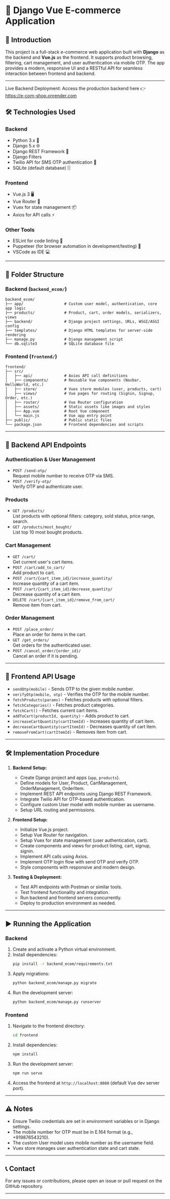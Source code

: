 # 🛒 Django Vue E-commerce Application

## 🚀 Introduction
This project is a full-stack e-commerce web application built with **Django** as the backend and **Vue.js** as the frontend. It supports product browsing, filtering, cart management, and user authentication via mobile OTP. The app provides a modern, responsive UI and a RESTful API for seamless interaction between frontend and backend.

---
Live Backend Deployment:
Access the production backend here 👉 https://e-com-shop.onrender.com

## 🛠️ Technologies Used

### Backend
- Python 3.x 🐍
- Django 5.x 🌐
- Django REST Framework 🔧
- Django Filters
- Twilio API for SMS OTP authentication 📱
- SQLite (default database) 🗄️

### Frontend
- Vue.js 3 🖥️
- Vue Router 🔀
- Vuex for state management 📦
- Axios for API calls ⚡

### Other Tools
- ESLint for code linting 🧹
- Puppeteer (for browser automation in development/testing) 🤖
- VSCode as IDE 💻

---

## 📁 Folder Structure

### Backend (`backend_ecom/`)
```
backend_ecom/
├── app/                  # Custom user model, authentication, core app logic
├── products/             # Product, cart, order models, serializers, views
├── backend/              # Django project settings, URLs, WSGI/ASGI config
├── templates/            # Django HTML templates for server-side rendering
├── manage.py             # Django management script
└── db.sqlite3            # SQLite database file
```

### Frontend (`frontend/`)
```
frontend/
├── src/
│   ├── api/              # Axios API call definitions
│   ├── components/       # Reusable Vue components (Navbar, HelloWorld, etc.)
│   ├── store/            # Vuex store modules (user, products, cart)
│   ├── views/            # Vue pages for routing (Signin, Signup, Order, etc.)
│   ├── router/           # Vue Router configuration
│   ├── assets/           # Static assets like images and styles
│   ├── App.vue           # Root Vue component
│   └── main.js           # Vue app entry point
├── public/               # Public static files
└── package.json          # Frontend dependencies and scripts
```

---

## 🔗 Backend API Endpoints

### Authentication & User Management
- `POST /send-otp/`  
  Request mobile number to receive OTP via SMS.
- `POST /verify-otp/`  
  Verify OTP and authenticate user.

### Products
- `GET /products/`  
  List products with optional filters: category, sold status, price range, search.
- `GET /products/most_bought/`  
  List top 10 most bought products.

### Cart Management
- `GET /cart/`  
  Get current user's cart items.
- `POST /cart/add_to_cart/`  
  Add product to cart.
- `POST /cart/{cart_item_id}/increase_quantity/`  
  Increase quantity of a cart item.
- `POST /cart/{cart_item_id}/decrease_quantity/`  
  Decrease quantity of a cart item.
- `DELETE /cart/{cart_item_id}/remove_from_cart/`  
  Remove item from cart.

### Order Management
- `POST /place_order/`  
  Place an order for items in the cart.
- `GET /get_orders/`  
  Get orders for the authenticated user.
- `POST /cancel_order/{order_id}/`  
  Cancel an order if it is pending.

---

## 🔌 Frontend API Usage
- `sendOtp(mobile)` - Sends OTP to the given mobile number.
- `verifyOtp(mobile, otp)` - Verifies the OTP for the mobile number.
- `fetchProducts(params)` - Fetches products with optional filters.
- `fetchCategories()` - Fetches product categories.
- `fetchCart()` - Fetches current cart items.
- `addToCart(productId, quantity)` - Adds product to cart.
- `increaseCartQuantity(cartItemId)` - Increases quantity of cart item.
- `decreaseCartQuantity(cartItemId)` - Decreases quantity of cart item.
- `removeFromCart(cartItemId)` - Removes item from cart.

---

## 🛠️ Implementation Procedure

1. **Backend Setup:**
   - Create Django project and apps (`app`, `products`).
   - Define models for User, Product, CartManagement, OrderManagement, OrderItem.
   - Implement REST API endpoints using Django REST Framework.
   - Integrate Twilio API for OTP-based authentication.
   - Configure custom User model with mobile number as username.
   - Setup URL routing and permissions.

2. **Frontend Setup:**
   - Initialize Vue.js project.
   - Setup Vue Router for navigation.
   - Setup Vuex for state management (user authentication, cart).
   - Create components and views for product listing, cart, signup, signin.
   - Implement API calls using Axios.
   - Implement OTP login flow with send OTP and verify OTP.
   - Style components with responsive and modern design.

3. **Testing & Deployment:**
   - Test API endpoints with Postman or similar tools.
   - Test frontend functionality and integration.
   - Run backend and frontend servers concurrently.
   - Deploy to production environment as needed.

---

## ▶️ Running the Application

### Backend
1. Create and activate a Python virtual environment.
2. Install dependencies:
   ```bash
   pip install -r backend_ecom/requirements.txt
   ```
3. Apply migrations:
   ```bash
   python backend_ecom/manage.py migrate
   ```
4. Run the development server:
   ```bash
   python backend_ecom/manage.py runserver
   ```

### Frontend
1. Navigate to the frontend directory:
   ```bash
   cd frontend
   ```
2. Install dependencies:
   ```bash
   npm install
   ```
3. Run the development server:
   ```bash
   npm run serve
   ```
4. Access the frontend at `http://localhost:8080` (default Vue dev server port).

---

## ⚠️ Notes
- Ensure Twilio credentials are set in environment variables or in Django settings.
- The mobile number for OTP must be in E.164 format (e.g., +919876543210).
- The custom User model uses mobile number as the username field.
- Vuex store manages user authentication state and cart state.

---

## 📞 Contact
For any issues or contributions, please open an issue or pull request on the GitHub repository.

---

